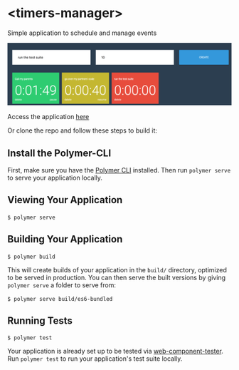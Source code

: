# \<timers-manager\>

Simple application to schedule and manage events

[![Screenshot](./screenshots/screenshot.png)](https://summerschool-polymer-timers.firebaseapp.com/)


Access the application [here](https://summerschool-polymer-timers.firebaseapp.com/)

Or clone the repo and follow these steps to build it:

## Install the Polymer-CLI

First, make sure you have the [Polymer CLI](https://www.npmjs.com/package/polymer-cli) installed. Then run `polymer serve` to serve your application locally.

## Viewing Your Application

```
$ polymer serve
```

## Building Your Application

```
$ polymer build
```

This will create builds of your application in the `build/` directory, optimized to be served in production. You can then serve the built versions by giving `polymer serve` a folder to serve from:

```
$ polymer serve build/es6-bundled
```

## Running Tests

```
$ polymer test
```

Your application is already set up to be tested via [web-component-tester](https://github.com/Polymer/web-component-tester). Run `polymer test` to run your application's test suite locally.
